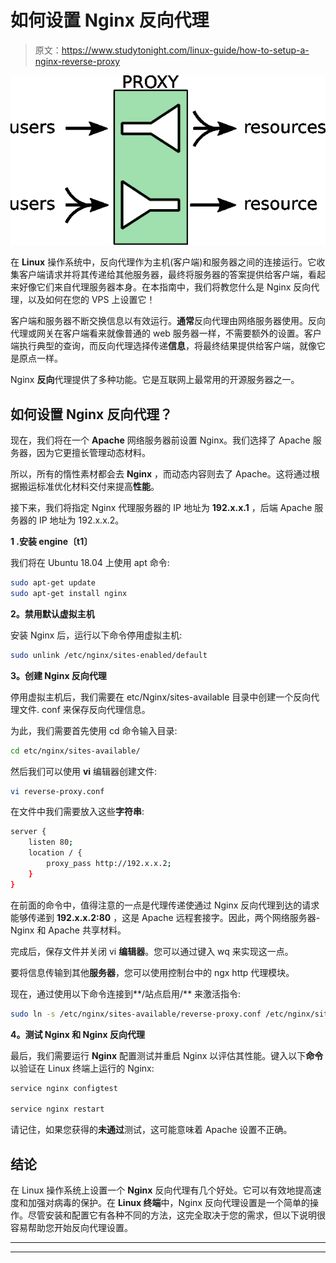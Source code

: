 # 如何设置 Nginx 反向代理

> 原文：<https://www.studytonight.com/linux-guide/how-to-setup-a-nginx-reverse-proxy>

![Proxy](img/b3c7b26b91fbb95df4463fad38f1c29e.png)

在 **Linux** 操作系统中，反向代理作为主机(客户端)和服务器之间的连接运行。它收集客户端请求并将其传递给其他服务器，最终将服务器的答案提供给客户端，看起来好像它们来自代理服务器本身。在本指南中，我们将教您什么是 Nginx 反向代理，以及如何在您的 VPS 上设置它！

客户端和服务器不断交换信息以有效运行。**通常**反向代理由网络服务器使用。反向代理或网关在客户端看来就像普通的 web 服务器一样，不需要额外的设置。客户端执行典型的查询，而反向代理选择传递**信息**，将最终结果提供给客户端，就像它是原点一样。

Nginx **反向**代理提供了多种功能。它是互联网上最常用的开源服务器之一。

## 如何设置 Nginx 反向代理？

现在，我们将在一个 **Apache** 网络服务器前设置 Nginx。我们选择了 Apache 服务器，因为它更擅长管理动态材料。

所以，所有的惰性素材都会去 **Nginx** ，而动态内容则去了 Apache。这将通过根据搬运标准优化材料交付来提高**性能**。

接下来，我们将指定 Nginx 代理服务器的 IP 地址为 **192.x.x.1** ，后端 Apache 服务器的 IP 地址为 192.x.x.2。

**1 .安装 engine〔t1〕**

我们将在 Ubuntu 18.04 上使用 apt 命令:

```sh
sudo apt-get update
sudo apt-get install nginx
```

**2。禁用默认虚拟主机**

安装 Nginx 后，运行以下命令停用虚拟主机:

```sh
sudo unlink /etc/nginx/sites-enabled/default
```

**3。创建 Nginx 反向代理**

停用虚拟主机后，我们需要在 etc/Nginx/sites-available 目录中创建一个反向代理文件. conf 来保存反向代理信息。

为此，我们需要首先使用 cd 命令输入目录:

```sh
cd etc/nginx/sites-available/
```

然后我们可以使用 **vi** 编辑器创建文件:

```sh
vi reverse-proxy.conf
```

在文件中我们需要放入这些**字符串**:

```sh
server {
    listen 80;
    location / {
        proxy_pass http://192.x.x.2;
    }
}
```

在前面的命令中，值得注意的一点是代理传递使通过 Nginx 反向代理到达的请求能够传递到 **192.x.x.2:80** ，这是 Apache 远程套接字。因此，两个网络服务器- Nginx 和 Apache 共享材料。

完成后，保存文件并关闭 vi **编辑器**。您可以通过键入 wq 来实现这一点。

要将信息传输到其他**服务器**，您可以使用控制台中的 ngx http 代理模块。

现在，通过使用以下命令连接到**/站点启用/** 来激活指令:

```sh
sudo ln -s /etc/nginx/sites-available/reverse-proxy.conf /etc/nginx/sites-enabled/reverse-proxy.conf 
```

**4。测试 Nginx 和 Nginx 反向代理**

最后，我们需要运行 **Nginx** 配置测试并重启 Nginx 以评估其性能。键入以下**命令**以验证在 Linux 终端上运行的 Nginx:

```sh
service nginx configtest

service nginx restart
```

请记住，如果您获得的**未通过**测试，这可能意味着 Apache 设置不正确。

## 结论

在 Linux 操作系统上设置一个 **Nginx** 反向代理有几个好处。它可以有效地提高速度和加强对病毒的保护。在 **Linux 终端**中，Nginx 反向代理设置是一个简单的操作。尽管安装和配置它有各种不同的方法，这完全取决于您的需求，但以下说明很容易帮助您开始反向代理设置。

* * *

* * *